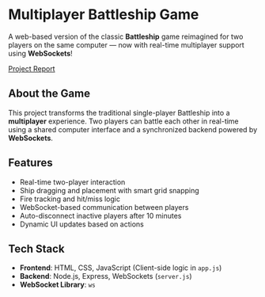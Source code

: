 # Multiplayer Battleship Game

A web-based version of the classic **Battleship** game reimagined for two players on the same computer — now with real-time multiplayer support using **WebSockets**!

<a href="https://github.com/CharanG24/Battleship-Game-Multiplayer-Player/blob/main/Multiplayer%20Battleship%20Game.pdf" target="_blank">Project Report</a>

## About the Game

This project transforms the traditional single-player Battleship into a **multiplayer** experience. Two players can battle each other in real-time using a shared computer interface and a synchronized backend powered by **WebSockets**.

## Features

- Real-time two-player interaction
- Ship dragging and placement with smart grid snapping
- Fire tracking and hit/miss logic
- WebSocket-based communication between players
- Auto-disconnect inactive players after 10 minutes
- Dynamic UI updates based on actions

## Tech Stack

- **Frontend**: HTML, CSS, JavaScript (Client-side logic in `app.js`)
- **Backend**: Node.js, Express, WebSockets (`server.js`)
- **WebSocket Library**: `ws`






